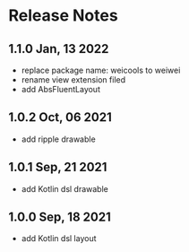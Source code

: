 # Release Notes

## 1.1.0 Jan, 13 2022

- replace package name: weicools to weiwei
- rename view extension filed
- add AbsFluentLayout

## 1.0.2 Oct, 06 2021

- add ripple drawable

## 1.0.1 Sep, 21 2021

- add Kotlin dsl drawable

## 1.0.0 Sep, 18 2021

- add Kotlin dsl layout

